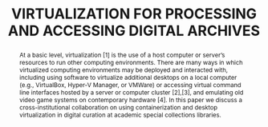 ---
abstract: At a basic level, virtualization [1] is the use of a host computer or server’s
  resources to run other computing environments. There are many ways in which virtualized
  computing environments may be deployed and interacted with, including using software
  to virtualize additional desktops on a local computer (e.g., VirtualBox, Hyper-V
  Manager, or VMWare) or accessing virtual command line interfaces hosted by a server
  or computer cluster [2],[3], and emulating old video game systems on contemporary
  hardware [4]. In this paper we discuss a cross-institutional collaboration on using
  containerization and desktop virtualization in digital curation at academic special
  collections libraries.
creators:
- Black, Shelly
- Dietz, Brian
- Farrell, Matthew
date: null
document_url: https://www.ideals.illinois.edu/items/128319/bitstreams/429003/data.pdf
grand_parent: iPRES
institutions: []
keywords:
- containerization
- desktop virtualization
- virtual machine
- special collections
- born-digital archives
- virtual reading room
landing_page_url: https://hdl.handle.net/2142/121116
language: eng
layout: publication
license: CC-BY 4.0 International
notes_url: null
parent: iPRES 2023
publication_type: paper
size: null
slides_url: https://hdl.handle.net/2142/121666
source_name: iPRES
stream_url: null
title: VIRTUALIZATION FOR PROCESSING AND ACCESSING DIGITAL ARCHIVES
year: 2023
---